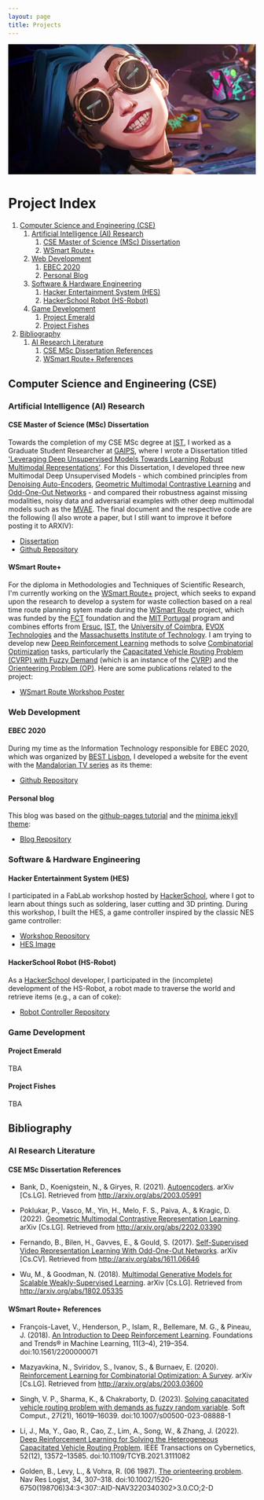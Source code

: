 ```yaml
---
layout: page
title: Projects
---
```

![Jinx from Arcane, a League of Legends Series, wearing soldering googles](images/Ella-Purnell-Jinx-Arcane-League-of-Legends.webp)
# Project Index
1. [Computer Science and Engineering (CSE)](#computer-science-and-engineering-cse)
    1. [Artificial Intelligence (AI) Research](#artificial-intelligence-ai-research)
        1. [CSE Master of Science (MSc) Dissertation](#cse-master-of-science-msc-dissertation)
        2. [WSmart Route+](#wsmart-route)
    2. [Web Development](#web-development)
        1. [EBEC 2020](#ebec-2020)
        2. [Personal Blog](#personal-blog)
    3. [Software & Hardware Engineering](#software--hardware-engineering)
        1. [Hacker Entertainment System (HES)](#hacker-entertainment-system-hes)
        2. [HackerSchool Robot (HS-Robot)](#hackerschool-robot-hs-robot)
    4. [Game Development](#game-development)
        1. [Project Emerald](#project-emerald)
        2. [Project Fishes](#project-fishes)
2. [Bibliography](#bibliography)
    1. [AI Research Literature](#ai-research-literature)
        1. [CSE MSc Dissertation References](#cse-msc-dissertation-references)
        2. [WSmart Route+ References](#wsmart-route-references)

## Computer Science and Engineering (CSE)
### Artificial Intelligence (AI) Research
#### CSE Master of Science (MSc) Dissertation
Towards the completion of my CSE MSc degree at [IST](https://tecnico.ulisboa.pt/en/), I worked as a Graduate Student Researcher at [GAIPS](https://gaips.inesc-id.pt/), where I wrote a Dissertation titled ['Leveraging Deep Unsupervised Models Towards Learning Robust Multimodal Representations'](docs/IST_UL___MEIC_Thesis___Dissertacao_final__Copy_.pdf). For this Dissertation, I developed three new Multimodal Deep Unsupervised Models - which combined principles from [Denoising Auto-Encoders](docs/msc_dissertation_rw/autoencoders.pdf), [Geometric Multimodal Contrastive Learning](docs/msc_dissertation_rw/geometric_multimodal_cl.pdf) and [Odd-One-Out Networks](docs/msc_dissertation_rw/ssl_video_ooo_nets.pdf) - and compared their robustness against missing modalities, noisy data and adversarial examples with other deep multimodal models such as the [MVAE](docs/msc_dissertation_rw/multimodal_gen_models_scalable_wsl.pdf). The final document and the respective code are the following (I also wrote a paper, but I still want to improve it before posting it to ARXIV):
- [Dissertation](docs/IST_UL___MEIC_Thesis___Dissertacao_final__Copy_.pdf)
- [Github Repository](https://github.com/ACFPeacekeeper/rgmc)

#### WSmart Route+
For the diploma in Methodologies and Techniques of Scientific Research, I'm currently working on the [WSmart Route+](https://cegist.tecnico.ulisboa.pt/projects/wsmart-route-towards-smart-waste-collection-route-planning-system) project, which seeks to expand upon the research to develop a system for waste collection based on a real time route planning sytem made during the [WSmart Route](https://wsmartroute.tecnico.ulisboa.pt/#title) project, which was funded by the [FCT](https://www.fct.pt/en/) foundation and the [MIT Portugal](https://mitportugal.org/) program and combines efforts from [Ersuc](https://ersuc.pt/), [IST](https://tecnico.ulisboa.pt/en/), the [University of Coimbra](https://www.uc.pt/), [EVOX Technologies](https://evox.pt/) and the [Massachusetts Institute of Technology](https://www.mit.edu/). I am trying to develop new [Deep Reinforcement Learning](docs/wsmart_route_rw/intro_drl.pdf) methods to solve [Combinatorial Optimization](docs/wsmart_route_rw/rl_co.pdf) tasks, particularly the [Capacitated Vehicle Routing Problem (CVRP) with Fuzzy Demand](docs/wsmart_route_rw/solving_cvrp_demands_fuzzy_rv.pdf) (which is an instance of the [CVRP](docs/wsmart_route_rw/drl_solving_het_cvrp.pdf)) and  the [Orienteering Problem (OP)](docs/wsmart_route_rw/orienteering.pdf). Here are some publications related to the project:
- [WSmart Route Workshop Poster](images/workshop_posters/workshop-poster.png)

### Web Development
#### EBEC 2020
During my time as the Information Technology responsible for EBEC 2020, which was organized by [BEST Lisbon](https://best.tecnico.ulisboa.pt/), I developed a website for the event with the [Mandalorian TV series](https://www.imdb.com/title/tt8111088/) as its theme:
- [Github Repository](https://github.com/ACFPeacekeeper/ebec2020)

#### Personal blog
This blog was based on the [github-pages tutorial](https://github.com/skills/github-pages) and the [minima jekyll theme](https://github.com/jekyll/minima):
- [Blog Repository](https://github.com/ACFPeacekeeper/github-pages)

### Software & Hardware Engineering
#### Hacker Entertainment System (HES)
I participated in a FabLab workshop hosted by [HackerSchool](https://hackerschool.tecnico.ulisboa.pt/), where I got to learn about things such as soldering, laser cutting and 3D printing. During this workshop, I built the HES, a game controller inspired by the classic NES game controller:
- [Workshop Repository](https://github.com/ACFPeacekeeper/HES)
- [HES Image](images/hes.jpeg)

#### HackerSchool Robot (HS-Robot)
As a [HackerSchool](https://hackerschool.tecnico.ulisboa.pt/) developer, I participated in the (incomplete) development of the HS-Robot, a robot made to traverse the world and retrieve items (e.g., a can of coke):
- [Robot Controller Repository](https://github.com/ACFPeacekeeper/HS-Robot-Controller)

### Game Development
#### Project Emerald
TBA

#### Project Fishes
TBA

## Bibliography
### AI Research Literature
#### CSE MSc Dissertation References
- Bank, D., Koenigstein, N., & Giryes, R. (2021). [Autoencoders](docs/msc_dissertation_rw/autoencoders.pdf). arXiv [Cs.LG]. Retrieved from http://arxiv.org/abs/2003.05991

- Poklukar, P., Vasco, M., Yin, H., Melo, F. S., Paiva, A., & Kragic, D. (2022). [Geometric Multimodal Contrastive Representation Learning](docs/msc_dissertation_rw/geometric_multimodal_cl.pdf). arXiv [Cs.LG]. Retrieved from http://arxiv.org/abs/2202.03390

- Fernando, B., Bilen, H., Gavves, E., & Gould, S. (2017). [Self-Supervised Video Representation Learning With Odd-One-Out Networks](docs/msc_dissertation_rw/ssl_video_ooo_nets.pdf). arXiv [Cs.CV]. Retrieved from http://arxiv.org/abs/1611.06646

- Wu, M., & Goodman, N. (2018). [Multimodal Generative Models for Scalable Weakly-Supervised Learning](docs/msc_dissertation_rw/multimodal_gen_models_scalable_wsl.pdf). arXiv [Cs.LG]. Retrieved from http://arxiv.org/abs/1802.05335

#### WSmart Route+ References
- François-Lavet, V., Henderson, P., Islam, R., Bellemare, M. G., & Pineau, J. (2018). [An Introduction to Deep Reinforcement Learning](docs/wsmart_route_rw/intro_drl.pdf). Foundations and Trends® in Machine Learning, 11(3–4), 219–354. doi:10.1561/2200000071

- Mazyavkina, N., Sviridov, S., Ivanov, S., & Burnaev, E. (2020). [Reinforcement Learning for Combinatorial Optimization: A Survey](docs/wsmart_route_rw/rl_co.pdf). arXiv [Cs.LG]. Retrieved from http://arxiv.org/abs/2003.03600

- Singh, V. P., Sharma, K., & Chakraborty, D. (2023). [Solving capacitated vehicle routing problem with demands as fuzzy random variable](docs/wsmart_route_rw/solving_cvrp_demands_fuzzy_rv.pdf). Soft Comput., 27(21), 16019–16039. doi:10.1007/s00500-023-08888-1

- Li, J., Ma, Y., Gao, R., Cao, Z., Lim, A., Song, W., & Zhang, J. (2022). [Deep Reinforcement Learning for Solving the Heterogeneous Capacitated Vehicle Routing Problem](docs/wsmart_route_rw/drl_solving_het_cvrp.pdf). IEEE Transactions on Cybernetics, 52(12), 13572–13585. doi:10.1109/TCYB.2021.3111082

- Golden, B., Levy, L., & Vohra, R. (06 1987). [The orienteering problem](docs/wsmart_route_rw/orienteering.pdf). Nav Res Logist, 34, 307–318. doi:10.1002/1520-6750(198706)34:3<307::AID-NAV3220340302>3.0.CO;2-D